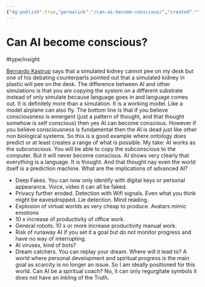 ```yaml
---
{"dg-publish":true,"permalink":"/can-ai-become-conscious/","created":"","updated":""}
---
```


<!-- Google tag (gtag.js) --> <script async src="https://www.googletagmanager.com/gtag/js?id=G-016LPJM6XZ"></script> <script> window.dataLayer = window.dataLayer || []; function gtag(){dataLayer.push(arguments);} gtag('js', new Date()); gtag('config', 'G-016LPJM6XZ'); </script>

# Can AI become conscious?
#type/insight 

[Bernardo Kastrup](https://www.youtube.com/@bernardokastrup) says that a simulated kidney cannot pee on my desk but one of his debating counterparts pointed out that a simulated kidney in plastic will pee on the desk. The difference between AI and other simulations is that you are copying the system on a different substrate instead of only simulate because language goes in and language comes out. It is definitely more than a simulation. It is a working model. Like a model airplane can also fly.
The bottom line is that if you believe consciousness is emergent (just a pattern of thought, and that thought somehow is self conscious) then yes AI can become conscious. However if you believe consciousness is fundamental then the AI is dead just like other non biological systems. 
So this is a good example where ontology does predict or at least creates a range of what is possible. 
My take: AI works as the subconscious. You will be able to copy the subconscious to the computer. But it will never become conscious.
AI shows very clearly that everything is a language. It is thought. And that thought nay even the world itself is a prediction machine. 
What are the implications of advanced AI?
* Deep Fakes. You can now only identify with digital keys or personal appearance. Voice, video it can all be faked.
* Privacy further eroded. Detection with Wifi signals. Even what you think might be eavesdropped. Lie detection. Mind reading. 
* Explosion of virtual worlds as very cheap to produce. Avatars mimic emotions
* 10 x increase of productivity of office work. 
* General robots. 10 x or more increase productivity manual work. 
* Risk of runaway AI if you set it a goal but do not monitor progress and have no way of interrupting.
* AI viruses, kind of bots?
* Dream catchers. You can replay your dream.
Where will it lead to? A world where personal development and spiritual progress is the main goal as scarcity is no longer an issue. So I am ideally positioned for this world. Can AI be a spiritual coach? No, it can only regurgitate symbols it does not have an inkling of the Truth.
